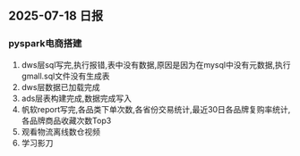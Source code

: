 ## 2025-07-18 日报

### pyspark电商搭建

1. dws层sql写完,执行报错,表中没有数据,原因是因为在mysql中没有元数据,执行gmall.sql文件没有生成表
2. dws层数据已加载完成
3. ads层表构建完成,数据完成写入
4. 帆软report写完,各品类下单次数,各省份交易统计,最近30日各品牌复购率统计,各品牌商品收藏次数Top3
5. 观看物流离线数仓视频
6. 学习影刀